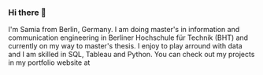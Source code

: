### Hi there 👋

I'm Samia from Berlin, Germany. I am doing master's in information and communication engineering in Berliner Hochschule für Technik (BHT) and currently on my way to master's thesis. I enjoy to play arround with data and I am skilled in SQL, Tableau and Python. You can check out my projects in my portfolio website at 
